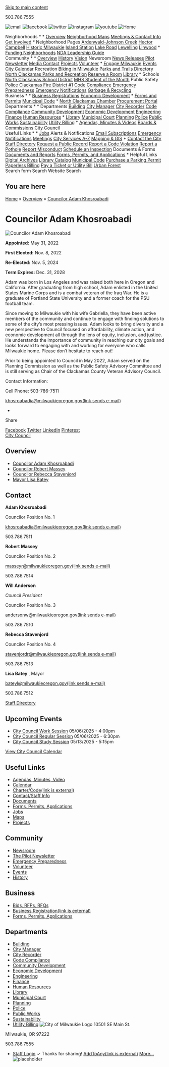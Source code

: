   [Skip to main content](https://www.milwaukieoregon.gov/citycouncil/councilor-adam-khosroabadi-position-no-1/)  

503.786.7555

  ![email](images/7afd8e944e8897bd8a565c47aae4081d6537fbb3816f5568071fe2a09f67d796.png)   ![facebook](images/5977d17a0ea31187dc7a89ad3dcb79f75493fea09809171f18973ef6a2b7f376.png)   ![twitter](images/6c3daef34ce43376117868f904388901dc1965341b4a5d5805227139ce547d78.png)   ![instagram](images/07b11cf4c39f852b35a141505d286fe27770b5865ee30a41a70c592691ab3b44.png)   ![youtube](images/9f474895f11576723b2dc576a8d862c2904826fb594ee7a90248fd7430b6bbc5.png)   ![Home](images/182b0e3cab5fa438be112ace2359e796ae355e68e3d822c2d4681074fdb93b15.png)  

   Neighborhoods 
   * 
     *  [Overview](https://www.milwaukieoregon.gov/node/41781)  [Neighborhood Maps](https://www.milwaukieoregon.gov/node/40801)  [Meetings & Contact Info](https://www.milwaukieoregon.gov/node/46081)  [Get Involved](https://www.milwaukieoregon.gov/node/45171) 
     *  Neighborhood Pages  [Ardenwald-Johnson Creek](https://www.milwaukieoregon.gov/node/45771)  [Hector Campbell](https://www.milwaukieoregon.gov/node/46071)  [Historic Milwaukie](https://www.milwaukieoregon.gov/node/45831)  [Island Station](https://www.milwaukieoregon.gov/node/46401)  [Lake Road](https://www.milwaukieoregon.gov/node/46021)  [Lewelling](https://www.milwaukieoregon.gov/node/45991)  [Linwood](https://www.milwaukieoregon.gov/node/46301) 
     *  [Funding Neighborhoods](https://www.milwaukieoregon.gov/node/125702)  [NDA Leadership Guide](https://www.milwaukieoregon.gov/node/42691)  
   Community 
   * 
     *  [Overview](https://www.milwaukieoregon.gov/node/41541)  [History](https://www.milwaukieoregon.gov/node/42481)  [Vision](https://www.milwaukieoregon.gov/node/46881)  Newsroom  [News Releases](https://www.milwaukieoregon.gov/news)  [Pilot Newsletter](https://www.milwaukieoregon.gov/node/46511)  [Media Contact](https://www.milwaukieoregon.gov/node/70361)  [Projects](https://www.milwaukieoregon.gov/projects)  [Volunteer](https://www.milwaukieoregon.gov/volunteering) 
     *  [Engage Milwaukie](https://engage.milwaukieoregon.gov/)  [Events](https://www.milwaukieoregon.gov/events)  [City Calendar](https://www.milwaukieoregon.gov/calendar)  Recreation  [Biking in Milwaukie](https://www.milwaukieoregon.gov/communitydevelopment/bicycling-milwaukie)  [Parks and Trails Directory](https://www.milwaukieoregon.gov/parksites)  [North Clackamas Parks and Recreation](http://ncprd.com/)  [Reserve a Room](https://www.milwaukieoregon.gov/node/125054)  [Library](https://www.milwaukieoregon.gov/node/69421) 
     *  Schools  [North Clackamas School District](http://www.nclack.k12.or.us/)  [MHS Student of the Month](https://www.milwaukieoregon.gov/node/46391)  Public Safety  [Police](https://www.milwaukieoregon.gov/police)  [Clackamas Fire District #1](http://www.clackamasfire.com/)  [Code Compliance](https://www.milwaukieoregon.gov/codecompliance)  [Emergency Preparedness](https://www.milwaukieoregon.gov/node/46521)  [Emergency Notifications](https://www.milwaukieoregon.gov/police/codered-emergency-notification-system)  [Garbage & Recycling](https://www.milwaukieoregon.gov/sustainability/garbage-and-recycling)  
   Business 
   * 
     *  [Business Registrations](https://milwaukie.govbuilt.com/)  [Economic Development](https://www.milwaukieoregon.gov/economicdevelopment) 
     *  [Forms and Permits](https://www.milwaukieoregon.gov/forms)  [Municipal Code](https://ecode360.com/MI4969) 
     *  [North Clackamas Chamber](https://www.yourchamber.com/)  [Procurement Portal](https://milwaukieoregon.bonfirehub.com/portal/)  
   Departments 
   * 
     *  Departments  [Building](https://www.milwaukieoregon.gov/building)  [City Manager](https://www.milwaukieoregon.gov/citymanager)  [City Recorder](https://www.milwaukieoregon.gov/cityrecorder)  [Code Compliance](https://www.milwaukieoregon.gov/codecompliance)  [Community Development](https://www.milwaukieoregon.gov/communitydevelopment)  [Economic Development](https://www.milwaukieoregon.gov/economicdevelopment)  [Engineering](https://www.milwaukieoregon.gov/engineering)  [Finance](https://www.milwaukieoregon.gov/finance)  [Human Resources](https://www.milwaukieoregon.gov/humanresources) 
     *  [Library](https://www.milwaukieoregon.gov/library)  [Municipal Court](https://www.milwaukieoregon.gov/municipalcourt)  [Planning](https://www.milwaukieoregon.gov/planning)  [Police](https://www.milwaukieoregon.gov/police)  [Public Works](https://www.milwaukieoregon.gov/publicworks)  [Sustainability](https://www.milwaukieoregon.gov/sustainability)  [Utility Billing](https://www.milwaukieoregon.gov/utilitybilling) 
     *  [Agendas, Minutes & Videos](https://www.milwaukieoregon.gov/meetings)  [Boards & Commissions](https://www.milwaukieoregon.gov/bc)  [City Council](https://www.milwaukieoregon.gov/citycouncil)  
   Useful Links 
   * 
     *  [Jobs](https://www.milwaukieoregon.gov/humanresources/job-opportunities)  Alerts & Notifications  [Email Subscriptions](https://www.milwaukieoregon.gov/newsletter/subscriptions)  [Emergency Notifications](https://www.milwaukieoregon.gov/node/42631)  [Meetings](https://www.milwaukieoregon.gov/meetings)  [City Services A-Z](https://www.milwaukieoregon.gov/services)  [Mapping & GIS](https://www.milwaukieoregon.gov/maps) 
     *  [Contact the City](https://www.milwaukieoregon.gov/contact)  [Staff Directory](https://www.milwaukieoregon.gov/directory)  [Request a Public Record](https://www.milwaukieoregon.gov/cityrecorder/public-records-request-form)  [Report a Code Violation](https://milwaukie.govbuilt.com/Code-Enforcement-Complaint-Form)  [Report a Pothole](https://www.milwaukieoregon.gov/node/44471)  [Report Misconduct](https://www.milwaukieoregon.gov/finance/anonymous-fraud-ethics-reporting)  [Schedule an Inspection](http://www.buildingpermits.oregon.gov/)  Documents & Forms  [Documents and Reports](https://www.milwaukieoregon.gov/documents)  [Forms, Permits, and Applications](https://www.milwaukieoregon.gov/forms) 
     *  Helpful Links  [Digital Archives](https://www.milwaukieoregon.gov/cityrecorder/digital-archives)  [Library Catalog](https://lincc.ent.sirsi.net/client/en_US/mi)  [Municipal Code](https://ecode360.com/MI4969)  [Purchase a Parking Permit](https://www.milwaukieoregon.gov/parking)  [Paperless Billing](https://online-billpay.com/?companyname=MILWAUKIE)  [Pay a Ticket or Utility Bill](https://www.municipalonlinepayments.com/milwaukieor)  [Urban Forest](https://www.milwaukieoregon.gov/sustainability/urbanforest)  
 Search form Search Website Search 

## You are here

  [Home](https://www.milwaukieoregon.gov/) » [Overview](https://www.milwaukieoregon.gov/citycouncil/about-city-council) » [Councilor Adam Khosroabadi](https://www.milwaukieoregon.gov/citycouncil/councilor-adam-khosroabadi-position-no-1)  

# Councilor Adam Khosroabadi

  ![Councilor Adam Khosroabadi](images/0ed2caad7b4cd16f6e3b805ce682f73e9adc8e7714884685a27095e2b2910af7.jpg)  

 __Appointed:__ May 31, 2022

 __First Elected:__ Nov. 8, 2022

 __Re-Elected:__ Nov. 5, 2024

 __Term Expires:__  Dec. 31, 2028

 Adam was born in Los Angeles and was raised both here in Oregon and California. After graduating from high school, Adam enlisted in the United States Marine Corps and is a combat veteran of the Iraq War. He is a graduate of Portland State University and a former coach for the PSU football team.  

 Since moving to Milwaukie with his wife Gabriella, they have been active members of the community and continue to engage with finding solutions to some of the city’s most pressing issues. Adam looks to bring diversity and a new perspective to Council focused on affordability, climate action, and economic development all through the lens of equity, inclusion, and justice. He understands the importance of community in reaching our city goals and looks forward to engaging with and working for everyone who calls Milwaukie home. Please don’t hesitate to reach out!  

 Prior to being appointed to Council in May 2022, Adam served on the Planning Commission as well as the Public Safety Advisory Committee and is still serving as Chair of the Clackamas County Veteran Advisory Council. 

Contact Information:

Cell Phone: 503-786-7511

 [khosroabadia@milwaukieoregon.gov(link sends e-mail)](mailto:khosroabadia@milwaukieoregon.gov) 

 *    

Share  

  [Facebook](https://www.milwaukieoregon.gov/)  [Twitter](https://www.milwaukieoregon.gov/)  [LinkedIn](https://www.milwaukieoregon.gov/)  [Pinterest](https://www.milwaukieoregon.gov/)  
  [City Council](https://www.milwaukieoregon.gov/citycouncil)  

## Overview

 *  [Councilor Adam Khosroabadi](https://www.milwaukieoregon.gov/citycouncil/councilor-adam-khosroabadi-position-no-1) 
 *  [Councilor Robert Massey](https://www.milwaukieoregon.gov/citycouncil/councilor-robert-massey) 
 *  [Councilor Rebecca Stavenjord](https://www.milwaukieoregon.gov/citycouncil/councilor-rebecca-stavenjord) 
 *  [Mayor Lisa Batey](https://www.milwaukieoregon.gov/citycouncil/mayor-lisa-batey) 

## Contact

 __Adam Khosroabadi__ 

Councilor Position No. 1

 [khosroabadia@milwaukieoregon.gov(link sends e-mail)](mailto:khosroabadia@milwaukieoregon.gov) 

503.786.7511

 __Robert Massey__ 

Councilor Position No. 2

 [masseyr@milwaukieoregon.gov(link sends e-mail)](mailto:masseyr@milwaukieoregon.gov) 

503.786.7514

 __Will Anderson__ 

 *Council President* 

Councilor Position No. 3

 [andersonw@milwaukieoregon.gov(link sends e-mail)](mailto:andersonw@milwaukieoregon.gov) 

503.786.7510

 __Rebecca Stavenjord__  

Councilor Position No. 4

 [stavenjordr@milwaukieoregon.gov(link sends e-mail)](mailto:stavenjordr@milwaukieoregon.gov) 

503.786.7513

 __Lisa Batey__ , Mayor

 [bateyl@milwaukieoregon.gov(link sends e-mail)](mailto:bateyl@milwaukieoregon.gov) 

503.786.7512

  [Staff Directory](https://www.milwaukieoregon.gov/directory)  

## Upcoming Events

 *   [City Council Work Session](https://www.milwaukieoregon.gov/citycouncil/city-council-work-session-7)  05/06/2025 - 4:00pm 
 *   [City Council Regular Session](https://www.milwaukieoregon.gov/citycouncil/city-council-regular-session-6)  05/06/2025 - 6:30pm 
 *   [City Council Study Session](https://www.milwaukieoregon.gov/citycouncil/city-council-study-session-3)  05/13/2025 - 5:15pm 

 [View City Council Calendar](https://www.milwaukieoregon.gov/calendar?field_microsite_tid_1=191) 

## Useful Links

 *  [Agendas, Minutes, Video](https://www.milwaukieoregon.gov/meetings) 
 *  [Calendar](https://www.milwaukieoregon.gov/calendar) 
 *  [Charter/Code(link is external)](http://www.qcode.us/codes/milwaukie/) 
 *  [Contact/Staff Info](https://www.milwaukieoregon.gov/contact) 
 *  [Documents](https://www.milwaukieoregon.gov/documents) 
 *  [Forms, Permits, Applications](https://www.milwaukieoregon.gov/forms) 
 *  [Jobs](https://www.milwaukieoregon.gov/humanresources/job-opportunities) 
 *  [Maps](https://www.milwaukieoregon.gov/maps) 
 *  [Projects](https://www.milwaukieoregon.gov/projects) 

## Community

 *  [Newsroom](https://www.milwaukieoregon.gov/news) 
 *  [The Pilot Newsletter](https://www.milwaukieoregon.gov/citymanager/city-newsletter-pilot) 
 *  [Emergency Preparedness](https://www.milwaukieoregon.gov/emergencyprep) 
 *  [Volunteer](https://www.milwaukieoregon.gov/) 
 *  [Events](https://www.milwaukieoregon.gov/events) 
 *  [History](https://www.milwaukieoregon.gov/generalpage/historical-resources) 

## Business

 *  [Bids, RFPs, RFQs](http://bids.milwaukieoregon.gov/) 
 *  [Business Registration(link is external)](https://milwaukie.govbuilt.com/AdvancedForms/Business-Registration-Application) 
 *  [Forms, Permits, Applications](https://www.milwaukieoregon.gov/forms) 

## Departments

 *  [Building](https://www.milwaukieoregon.gov/building) 
 *  [City Manager](https://www.milwaukieoregon.gov/citymanager) 
 *  [City Recorder](https://www.milwaukieoregon.gov/cityrecorder) 
 *  [Code Compliance](https://www.milwaukieoregon.gov/codecompliance) 
 *  [Community Development](https://www.milwaukieoregon.gov/communitydevelopment) 
 *  [Economic Development](https://www.milwaukieoregon.gov/economicdevelopment) 
 *  [Engineering](https://www.milwaukieoregon.gov/engineering) 
 *  [Finance](https://www.milwaukieoregon.gov/finance) 
 *  [Human Resources](https://www.milwaukieoregon.gov/humanresources) 
 *  [Library](https://www.milwaukieoregon.gov/library) 
 *  [Municipal Court](https://www.milwaukieoregon.gov/municipalcourt) 
 *  [Planning](https://www.milwaukieoregon.gov/planning) 
 *  [Police](https://www.milwaukieoregon.gov/police) 
 *  [Public Works](https://www.milwaukieoregon.gov/publicworks) 
 *  [Sustainability](https://www.milwaukieoregon.gov/sustainability) 
 *  [Utility Billing](https://www.milwaukieoregon.gov/utilitybilling) 
  ![City of Milwaukie Logo](images/7e389600e2117e88fcb9bd927b0d496adb181a91765f3ce7d0c883bb5b631c33.png)  10501 SE Main St. 

 Milwaukie, OR 97222 

 503.786.7555 

 *  [Staff Login](https://www.milwaukieoregon.gov/user/login?current=node/123754) 
 ✓ Thanks for sharing!  [AddToAny(link is external)](https://www.addtoany.com/)   [More…](https://www.milwaukieoregon.gov/citycouncil/councilor-adam-khosroabadi-position-no-1/)   ![placeholder](images/182b0e3cab5fa438be112ace2359e796ae355e68e3d822c2d4681074fdb93b15.png)  